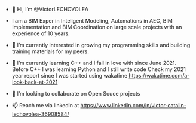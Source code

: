 - 👋 Hi, I’m @VictorLECHOVOLEA
- I am a BIM Exper in Inteligent Modeling, Automations in AEC, BIM Implementation and BIM Coordination on large scale projects with an experience of 10 years.
- 👀 I’m currently interested in growing my programming skills and building training materials for my peers.
- 🌱 I’m currently learning C++ and I fall in love with since June 2021. Before C++ I was learning Python and I still write code
      Check my 2021 year report since I was started using wakatime https://wakatime.com/a-look-back-at-2021
      
- 💞️ I’m looking to collaborate on Open Souce projects
- 📫 Reach me via linkedin at https://www.linkedin.com/in/victor-catalin-lechovolea-36908584/ 

<!---
VictorLECHOVOLEA/VictorLECHOVOLEA is a ✨ special ✨ repository because its `README.md` (this file) appears on your GitHub profile.
You can click the Preview link to take a look at your changes.
--->

